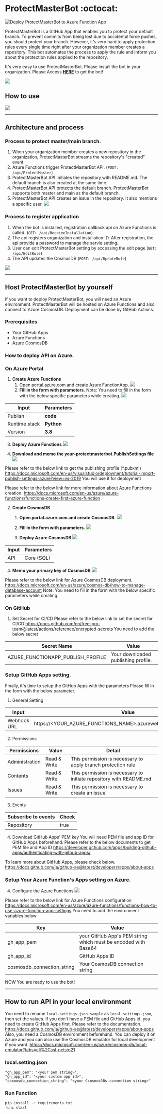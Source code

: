 # ProtectMasterBot  :octocat:
![Deploy ProtectMasterBot to Azure Function App](https://github.com/GitHubAPIChallenge/ProtectMasterBot/workflows/Deploy%20ProtectMasterBot%20to%20Azure%20Function%20App/badge.svg)

ProtectMasterBot is a GitHub App that enables you to protect your default branch.
To prevent commits from being lost due to accidental force pushes, you should protect your branch.
However, it's very hard to apply protection rules every single time right after your organization member creates a repository. This bot automates the process to apply the rule and inform you about the protection rules applied to the repository.

It's very easy to use ProtectMasterBot. Please install the bot in your organization.
Please Access **[HERE](https://github.com/apps/protectmasterbot)** to get the bot!

[![](./contents/Installation.png)](https://github.com/apps/protectmasterbot)
## How to use

![](./contents/HowToUse.png)

---
## Architecture and process
### Process to protect master/main branch.
1. When your organization member creates a new repository in the organization, ProtectMasterBot streams the repository's "created" event.
2. Azure Functions trigger ProtectMasterBot API. (```POST: /api/ProtectMaster```)
3. ProtectMasterBot API initiates the repository with README.md. The default branch is also created at the same time. 
4. ProtectMasterBot API protects the default branch. ProtectMasterBot supports both master and main as the default branch.
5. ProtectMasterBot API creates an issue in the repository. It also mentions a specific user.
![](./contents/ProtectDiagram.png)


### Process to register application
1. When the bot is installed, registration callback api on Azure Functions is called. (```GET: /api/ReceiveInstallation```)
2. The api registers organization and installation ID. After registration, the api provide a password to manage the servie setting.
3. User can edit ProtectMasterBot setting by accessing the edit page.(```GET: /api/EditRule```)
4. The API updates the CosmosDB.(```POST: /api/UpdateRule```)

![](./contents/ManagementDiagram.png)

---

## Host ProtectMasterBot by yourself

If you want to deploy ProtectMasterBot, you will need an Azure environment.
ProtectMasterBot will be hosted on Azure Functions and also connect to Azure CosmosDB.
Deployment can be done by GitHub Actions.
### Prerequisites
- Your GitHub Apps
- Azure Functions
- Azure CosmosDB


### How to deploy API on Azure.

### On Azure Portal
1. **Create Azure Functions**
   1. Open portal.azure.com and create Azure FunctionApp.
![](./contents/hands-on/AzureFunctions1.png)
   2. **Fill in the form with parameters.**
Note: You need to fill in the form with the below specific parameters while creating.
![](./contents/hands-on/AzureFunctions2.png)

Input |Parameters
---|-----
Publish | **code**
Runtime stack| **Python**
Version | **3.8**

   3.  **Deploy Azure Functions** 
![](./contents/hands-on/AzureFunctions3.png)

   4.  **Download and memo the your-protectmasterbot.PublishSettings file** 
![](./contents/hands-on/AzureFunctions4.png)

Please refer to the below link to get the publishing profile (*.pubxml) 
https://docs.microsoft.com/en-us/visualstudio/deployment/tutorial-import-publish-settings-azure?view=vs-2019
You will use it for deployment

Please refer to the below link for more information about Azure Functions creation.
https://docs.microsoft.com/en-us/azure/azure-functions/functions-create-first-azure-function


2. **Create CosmosDB**
   1. **Open portal.azure.com and create CosmosDB.**
![](./contents/hands-on/CosmosDB1.png)

   2. **Fill in the form with parameters.**
![](./contents/hands-on/CosmosDB2.png)

   3.  **Deploy Azure CosmosDB** 
![](./contents/hands-on/CosmosDB3.png)

Input |Parameters
---|-----
API | Core (SQL)

   4.  **Memo your primary key of CosmosDB** 
![](./contents/hands-on/CosmosDB4.png)

Please refer to the below link for Azure CosmosDB deployment.
https://docs.microsoft.com/en-us/azure/cosmos-db/how-to-manage-database-account
Note: You need to fill in the form with the below specific parameters while creating.

### On GitHub
1. Set Secret for CI/CD
Please refer to the below link to set the secret for CI/CD
https://docs.github.com/en/free-pro-team@latest/actions/reference/encrypted-secrets
You need to add the below secret

Secret Name|Value
---|-----
AZURE_FUNCTIONAPP_PUBLISH_PROFILE| Your downloaded publishing profile.

### Setup GitHub Apps setting.
Finally, it's time to setup the GitHub Apps with the parameters
Please fill in the form with the below parameter.

1. General Setting

Input|Value
---|---
Webhook URL| https://<YOUR_AZURE_FUNCTIONS_NAME>.azurewebsites.net/api/ProtectMaster

2. Permissions

Permissions|Value|Detail
---|---|---
Administration | Read & Write | This permission is necessary to apply branch protection rule
Contents | Read & Write | This permission is necessary to initiate repository with README.md
Issues | Read & Write | This permission is necessary to create an issue

3. Events

Subscribe to events|Check
---|---
Repository| true

4. Download GitHub Apps' PEM key
You will need PEM file and app ID for GitHub Apps beforehand.
Please refer to the below documents to get PEM file and App ID 
https://developer.github.com/apps/building-github-apps/authenticating-with-github-apps/

To learn more about GitHub Apps, please check below.
https://docs.github.com/ja/github-ae@latest/developers/apps/about-apps

### Setup Your Azure Function's Apps setting on Azure.
4. Configure the Azure Functions
![](./contents/hands-on/AzureFunctions5.png)

Please refer to the below link for Azure Functions configuration
https://docs.microsoft.com/en-us/azure/azure-functions/functions-how-to-use-azure-function-app-settings
You need to add the environment variables below

Key|Value
---|-----
gh_app_pem | your GitHub App's PEM string which must be encoded with Base64
gh_app_id | GitHub Apps ID
cosmosdb_connection_string | Your CosmosDB connection string 

NOW You are ready to use the bot!

---
## How to run API in your local environment
You need to rename ```local.settings.json.sample``` as ```local.settings.json```, then set the values.
If you don't have a PEM file and GitHub Apps id, you need to create GitHub Apps first. Please refer to the documentation.
https://docs.github.com/ja/github-ae@latest/developers/apps/about-apps
Also, you need a CosmosDB environment beforehand. You can deploy it on Azure and you can also use the CosmosDB emulator for local development if you want.
https://docs.microsoft.com/en-us/azure/cosmos-db/local-emulator?tabs=cli%2Cssl-netstd21

### local.setting.json
```
"gh_app_pem": "<your pem string>",
"gh_app_id": "<your custom app id>",
"cosmosdb_connection_string": "<your CcosmosDBs connection string>"
```

### Run Function
```sh
pip install -r requirements.txt
func start
```